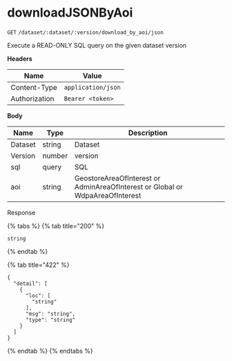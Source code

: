 # downloadJSONByAoi

`GET` `/dataset/:dataset/:version/download_by_aoi/json`

Execute a READ-ONLY SQL query on the given dataset version

**Headers**

| Name          | Value              |
| ------------- | ------------------ |
| Content-Type  | `application/json` |
| Authorization | `Bearer <token>`   |

**Body**

| Name    | Type   | Description                                                                   |
| ------- | ------ | ----------------------------------------------------------------------------- |
| Dataset | string | Dataset                                                                       |
| Version | number | version                                                                       |
| sql     | query  | SQL                                                                           |
| aoi     | string | GeostoreAreaOfInterest or AdminAreaOfInterest or Global or WdpaAreaOfInterest |

Response

{% tabs %}
{% tab title="200" %}
```
string
```
{% endtab %}

{% tab title="422" %}
```
{
  "detail": [
    {
      "loc": [
        "string"
      ],
      "msg": "string",
      "type": "string"
    }
  ]
}
```
{% endtab %}
{% endtabs %}
